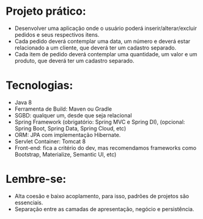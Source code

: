 # Projeto prático:

* Desenvolver uma aplicação onde o usuário poderá inserir/alterar/excluir pedidos e seus respectivos itens.
* Cada pedido deverá contemplar uma data, um número e deverá estar relacionado a um cliente, que deverá ter um cadastro separado.
* Cada item de pedido deverá contemplar uma quantidade, um valor e um produto, que deverá ter um cadastro separado.

# Tecnologias:

* Java 8
* Ferramenta de Build: Maven ou Gradle
* SGBD: qualquer um, desde que seja relacional
* Spring Framework (obrigatório: Spring MVC e Spring DI), (opcional: Spring Boot, Spring Data, Spring Cloud, etc)
* ORM: JPA com implementação Hibernate.
* Servlet Container: Tomcat 8
* Front-end: fica a critério do dev, mas recomendamos frameworks como Bootstrap, Materialize, Semantic UI, etc)

# Lembre-se:

* Alta coesão e baixo acoplamento, para isso, padrões de projetos são essenciais.
* Separação entre as camadas de apresentação, negócio e persistência.

